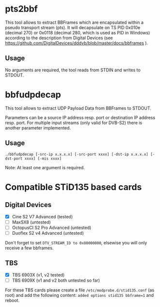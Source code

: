 # pts2bbf

This tool allows to extract BBFrames which are encapsulated within a pseudo transport stream (pts). It will decapsulate on TS PID 0x010e (decimal 270) or 0x0118 (decimal 280, which is used as PID in Windows) according to the description from Digital Devices (see https://github.com/DigitalDevices/dddvb/blob/master/docs/bbframes ).

## Usage

No arguments are required, the tool reads from STDIN and writes to STDOUT.

# bbfudpdecap

This tool allows to extract UDP Payload Data from BBFrames to STDOUT. 

Parameters can be a source IP address resp. port or destination IP address resp. port. For multiple input streams (only valid for DVB-S2) there is another parameter implemented.

## Usage

    ./bbfudpdecap [-src-ip x.x.x.x] [-src-port xxxx] [-dst-ip x.x.x.x] [-dst-port xxxx] [-mis xxxx]

Note: At least one argument is required.


# Compatible STiD135 based cards

## Digital Devices 

- [x] Cine S2 V7 Advanced (tested)
- [ ] MaxSX8 (untested)
- [ ] OctopusCI S2 Pro Advanced  (untested)
- [ ] Duoflex S2 v4 Advanced (untested)

Don't forget to set `DTV_STREAM_ID to 0x80000000`, elsewise you will only receive a few bbframes.

## TBS

- [x] TBS 6903X (v1, v2 tested)
- [ ] TBS 6909X (v1 and v2 both untested so far)

For these TBS cards please create a file `/etc/modprobe.d/stid135.conf` (as root) and add the following content: `added options stid135 bbframe=1` and reboot.
